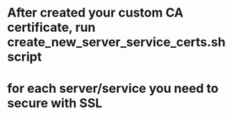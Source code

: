 # After created your custom CA certificate, run create_new_server_service_certs.sh script
# for each server/service you need to secure with SSL